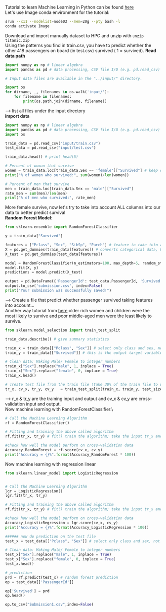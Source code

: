 Tutorial to learn Machine Learning in Python can be found [here](https://www.kaggle.com/code/alexisbcook/titanic-tutorial/notebook)\
Let's use Image conda environment for the tutorial:
```bash
srun --x11 --nodelist=node03 --mem=20g --pty bash -l
conda activate Image
```
Download and import manually dataset to HPC and unzip with `unzip titanic.zip`\
Using the patterns you find in train.csv, you have to predict whether the other 418 passengers on board (in test.csv) survived ( 1 = survived).
**Read data path**
```python
import numpy as np # linear algebra
import pandas as pd # data processing, CSV file I/O (e.g. pd.read_csv)

# Input data files are available in the "../input/" directory.

import os
for dirname, _, filenames in os.walk('input/'):
    for filename in filenames:
        print(os.path.join(dirname, filename))
```
--> list all files under the input directory\
**import data**
```python
import numpy as np # linear algebra
import pandas as pd # data processing, CSV file I/O (e.g. pd.read_csv)
import os

train_data = pd.read_csv("input/train.csv")
test_data = pd.read_csv("input/test.csv")

train_data.head() # print head(5)

# Percent of woman that survive
women = train_data.loc[train_data.Sex == 'female']["Survived"] # keep only Sex and survive column and keep the woman
print("% of women who survived:", sum(women)/len(women))

# Percent of men that survive
men = train_data.loc[train_data.Sex == 'male']["Survived"]
rate_men = sum(men)/len(men)
print("% of men who survived:", rate_men)
```
More female survive, now let's try to take into account ALL columns into our data to better predict survival\
**Random Forest Model**: 
```python
from sklearn.ensemble import RandomForestClassifier

y = train_data["Survived"]

features = ["Pclass", "Sex", "SibSp", "Parch"] # feature to take into account
X = pd.get_dummies(train_data[features]) # converts categorical data, here sex into dummy= 0 or 1
X_test = pd.get_dummies(test_data[features])

model = RandomForestClassifier(n_estimators=100, max_depth=5, random_state=1) # n_estimator =nb of trees
model.fit(X, y)
predictions = model.predict(X_test)

output = pd.DataFrame({'PassengerId': test_data.PassengerId, 'Survived': predictions})
output.to_csv('submission.csv', index=False)
print("Your submission was successfully saved!")
```
--> Create a file that predict whether passenger survived taking features into account...\
Another way tutorial from [here](https://keytodatascience.com/machine-learning-titanic-disaster-problem/)
older rich women and children were the most likely to survive and poor middle-aged men were the least likely to survive.
```python
from sklearn.model_selection import train_test_split

train_data.describe() # give summary statistics

train_x = train_data[["Pclass", "Sex"]] # select only class and sex, not age as there is NA value and Sklearn cannot deal with that, need permutation
train_y = train_data[["Survived"]] # this is the output target variable

# Clean data: Making Male/ Female to integer numbers
train_x["Sex"].replace("male", 1, inplace = True)
train_x["Sex"].replace("female", 0, inplace = True)
train_x.head()

# create test file from the train file (take 30% of the train file to use it as test file)
tr_x, cv_x, tr_y, cv_y   = train_test_split(train_x, train_y, test_size = 0.30)
```
--> r_x & tr_y are the training input and output and cv_x & cv_y are cross-validation input and output.\
Now machine learning with RandomForestClassifier:\
```python
# Call the Machine Learning Algorithm
rf = RandomForestClassifier()

# Fitting and training the above called algorithm
rf.fit(tr_x, tr_y) # fit() train the algorithm; take the input tr_x and learn the expected output tr_y

#check how well the model perform on cross-validation data
Accuracy_RandomForest = rf.score(cv_x, cv_y)
print("Accuracy = {}%".format(Accuracy_RandomForest * 100))
```
Now machine learning with regression linear
```python
from sklearn.linear_model import LogisticRegression


# Call the Machine Learning Algorithm
lgr = LogisticRegression()
lgr.fit(tr_x, tr_y)

# Fitting and training the above called algorithm
rf.fit(tr_x, tr_y) # fit() train the algorithm; take the input tr_x and learn the expected output tr_y

#check how well the model perform on cross-validation data
Accuracy_LogisticRegression = lgr.score(cv_x, cv_y)
print("Accuracy = {}%".format(Accuracy_LogisticRegression * 100))

###### now do prediction on the test file
test_x = test_data[["Pclass", "Sex"]] # select only class and sex, not age as there is NA value and Sklearn cannot deal with that, need permutation

# Clean data: Making Male/ Female to integer numbers
test_x["Sex"].replace("male", 1, inplace = True)
test_x["Sex"].replace("female", 0, inplace = True)
test_x.head()

# prediction
prd = rf.predict(test_x) # random forest prediction
op = test_data[['PassengerId']]

op['Survived'] = prd
op.head()

op.to_csv("Submission1.csv",index=False)

```






